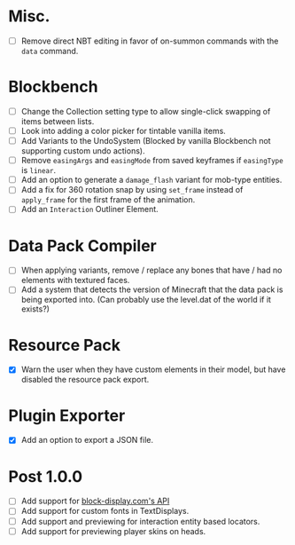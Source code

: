 # Misc.

- [ ] Remove direct NBT editing in favor of on-summon commands with the `data` command.

# Blockbench

- [ ] Change the Collection setting type to allow single-click swapping of items between lists.
- [ ] Look into adding a color picker for tintable vanilla items.
- [ ] Add Variants to the UndoSystem (Blocked by vanilla Blockbench not supporting custom undo actions).
- [ ] Remove `easingArgs` and `easingMode` from saved keyframes if `easingType` is `linear`.
- [ ] Add an option to generate a `damage_flash` variant for mob-type entities.
- [ ] Add a fix for 360 rotation snap by using `set_frame` instead of `apply_frame` for the first frame of the animation.
- [ ] Add an `Interaction` Outliner Element.

# Data Pack Compiler

- [ ] When applying variants, remove / replace any bones that have / had no elements with textured faces.
- [ ] Add a system that detects the version of Minecraft that the data pack is being exported into. (Can probably use the level.dat of the world if it exists?)

# Resource Pack

- [x] Warn the user when they have custom elements in their model, but have disabled the resource pack export.

# Plugin Exporter

- [x] Add an option to export a JSON file.

# Post 1.0.0

- [ ] Add support for [block-display.com's API](https://wiki.block-display.com/api/get-api)
- [ ] Add support for custom fonts in TextDisplays.
- [ ] Add support and previewing for interaction entity based locators.
- [ ] Add support for previewing player skins on heads.
